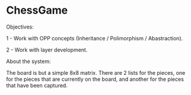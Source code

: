 # ChessGame

Objectives:

1 - Work with OPP concepts (Inheritance / Polimorphism / Abastraction).

2 - Work with layer development.

About the system:

The board is but a simple 8x8 matrix.
There are 2 lists for the pieces, one for the pieces that are currently on the board, and another for the pieces that have been captured.
